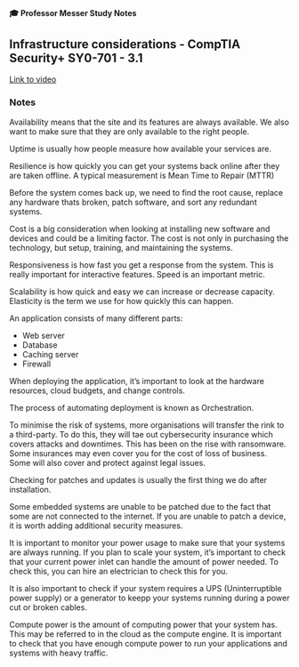 #### 🎓 Professor Messer Study Notes

## Infrastructure considerations - CompTIA Security+ SY0-701 - 3.1

[Link to video](https://youtu.be/Ap3Z_0ZdqpQ?si=g0zToN6QgaBUX6Dh)

### Notes

Availability means that the site and its features are always available. We also want to make sure that they are only available to the right people.

Uptime is usually how people measure how available your services are.

Resilience is how quickly you can get your systems back online after they are taken offline. A typical measurement is Mean Time to Repair (MTTR)

Before the system comes back up, we need to find the root cause, replace any hardware thats broken, patch software, and sort any redundant systems.

Cost is a big consideration when looking at installing new software and devices and could be a limiting factor. The cost is not only in purchasing the technology, but setup, training, and maintaining the systems. 

Responsiveness is how fast you get a response from the system. This is really important for interactive features. Speed is an important metric. 

Scalability is how quick and easy we can increase or decrease capacity. Elasticity is the term we use for how quickly this can happen. 

An application consists of many different parts:
- Web server
- Database
- Caching server
- Firewall

When deploying the application, it’s important to look at the hardware resources, cloud budgets, and change controls. 

The process of automating deployment is known as Orchestration.

To minimise the risk of systems, more organisations will transfer the rink to a third-party. To do this, they will tae out cybersecurity insurance which covers attacks and downtimes. This has been on the rise with ransomware. Some insurances may even cover you for the cost of loss of business. Some will also cover and protect against legal issues. 

Checking for patches and updates is usually the first thing we do after installation. 

Some embedded systems are unable to be patched due to the fact that some are not connected to the internet. If you are unable to patch a device, it is worth adding additional security measures.

It is important to monitor your power usage to make sure that your systems are always running. If you plan to scale your system, it’s important to check that your current power inlet can handle the amount of power needed. To check this, you can hire an electrician to check this for you.

It is also important to check if your system requires a UPS (Uninterruptible power supply) or a generator to keepp your systems running during a power cut or broken cables. 

Compute power is the amount of computing power that your system has. This may be referred to in the cloud as the compute engine. It is important to check that you have enough compute power to run your applications and systems with heavy traffic. 
